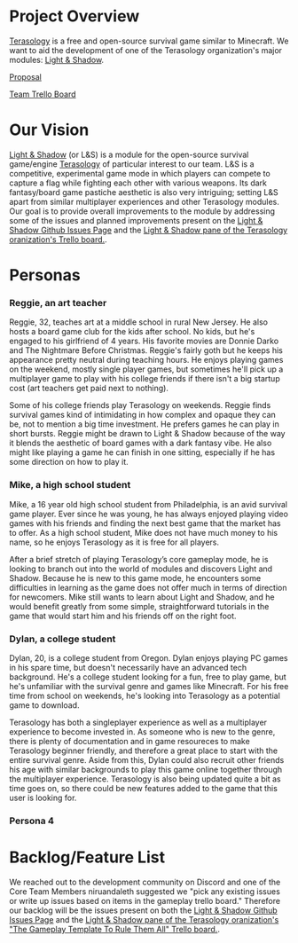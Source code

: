 # Project Overview
[Terasology](https://github.com/MovingBlocks/Terasology) is a free and open-source survival game similar to Minecraft. We want to aid the development of one of the Terasology organization's major modules: [Light & Shadow](https://github.com/Terasology/LightAndShadow).

[Proposal](https://github.com/CIS-SoftwareDesign-S21/projects-feedback-section-02-letarte-mw-2pm/issues/13)

[Team Trello Board](https://trello.com/b/ntVTP37Z/minecraft-lookalike)

# Our Vision

[Light & Shadow](https://github.com/Terasology/LightAndShadow) (or L&S) is a module for the open-source survival game/engine [Terasology](https://github.com/MovingBlocks/Terasology) of particular interest to our team. L&S is a competitive, experimental game mode in which players can compete to capture a flag while fighting each other with various weapons. Its dark fantasy/board game pastiche aesthetic is also very intriguing; setting L&S apart from similar multiplayer experiences and other Terasology modules. Our goal is to provide overall improvements to the module by addressing some of the issues and planned improvements present on the [Light & Shadow Github Issues Page](https://github.com/Terasology/LightAndShadow/issues) and the [Light & Shadow pane of the Terasology oranization's Trello board.](https://trello.com/b/QfaZMGMa/the-gameplay-template-to-rule-them-all). 

# Personas

### Reggie, an art teacher

Reggie, 32, teaches art at a middle school in rural New Jersey. He also hosts a board game club for the kids after school. No kids, but he's engaged to his girlfriend of 4 years.  His favorite movies are Donnie Darko and The Nightmare Before Christmas. Reggie's fairly goth but he keeps his appearance pretty neutral during teaching hours. He enjoys playing games on the weekend, mostly single player games, but sometimes he'll pick up a multiplayer game to play with his college friends if there isn't a big startup cost (art teachers get paid next to nothing).

Some of his college friends play Terasology on weekends. Reggie finds survival games kind of intimidating in how complex and opaque they can be, not to mention a big time investment. He prefers games he can play in short bursts. Reggie might be drawn to Light & Shadow because of the way it blends the aesthetic of board games with a dark fantasy vibe. He also might like playing a game he can finish in one sitting, especially if he has some direction on how to play it.

### Mike, a high school student

Mike, a 16 year old high school student from Philadelphia, is an avid survival game player. Ever since he was young, he has always enjoyed playing video games with his friends and finding the next best game that the market has to offer. As a high school student, Mike does not have much money to his name, so he enjoys Terasology as it is free for all players. 

After a brief stretch of playing Terasology’s core gameplay mode, he is looking to branch out into the world of modules and discovers Light and Shadow. Because he is new to this game mode, he encounters some difficulties in learning as the game does not offer much in terms of direction for newcomers. Mike still wants to learn about Light and Shadow, and he would benefit greatly from some simple, straightforward tutorials in the game that would start him and his friends off on the right foot. 

### Dylan, a college student

Dylan, 20, is a college student from Oregon. Dylan enjoys playing PC games in his spare time, but doesn't necessarily have an advanced tech background. He's a college student looking for a fun, free to play game, but he's unfamiliar with the survival genre and games like Minecraft. For his free time from school on weekends, he's looking into Terasology as a potential game to download.

Terasology has both a singleplayer experience as well as a multiplayer experience to become invested in. As someone who is new to the genre, there is plenty of documentation and in game resoureces to make Terasology beginner friendly, and therefore a great place to start with the entire survival genre. Aside from this, Dylan could also recruit other friends his age with similar backgrounds to play this game online together through the multiplayer experience. Terasology is also being updated quite a bit as time goes on, so there could be new features added to the game that this user is looking for.

### Persona 4

# Backlog/Feature List
We reached out to the development community on Discord and one of the Core Team Members niruandaleth suggested we "pick any existing issues or write up issues based on items in the gameplay trello board." Therefore our backlog will be the issues present on both the [Light & Shadow Github Issues Page](https://github.com/Terasology/LightAndShadow/issues) and the [Light & Shadow pane of the Terasology oranization's "The Gameplay Template To Rule Them All" Trello board.](https://trello.com/b/QfaZMGMa/the-gameplay-template-to-rule-them-all). 
